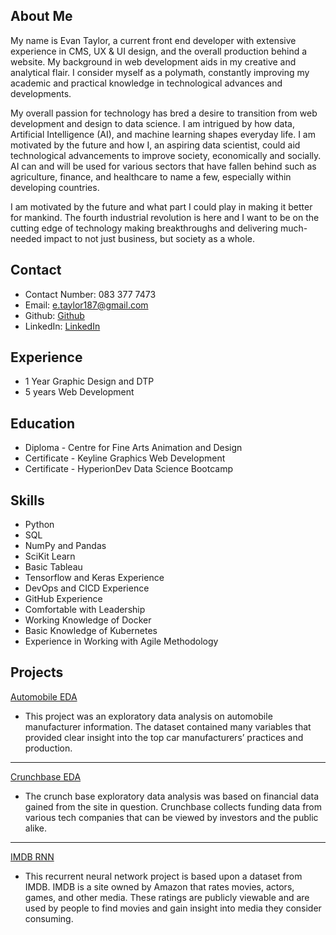 ## About Me

My name is Evan Taylor, a current front end developer with extensive experience in CMS, UX & UI design, and the overall production behind a website. My background in web development aids in my creative and analytical flair.  I consider myself as a polymath, constantly improving my academic and practical knowledge in technological advances and developments. 

My overall passion for technology has bred a desire to transition from web development and design to data science. I am intrigued by how data, Artificial Intelligence (AI), and machine learning shapes everyday life. I am motivated by the future and how I, an aspiring data scientist, could aid technological advancements to improve society, economically and socially.  AI can and will be used for various sectors that have fallen behind such as agriculture, finance, and healthcare to name a few, especially within developing countries. 

I am motivated by the future and what part I could play in making it better for mankind. The fourth industrial revolution is here and I want to be on the cutting edge of technology making breakthroughs and delivering much-needed impact to not just business, but society as a whole.

## Contact

- Contact Number: 083 377 7473
- Email: e.taylor187@gmail.com
- Github: [Github](https://github.com/EvGT187)
- LinkedIn: [LinkedIn](https://www.linkedin.com/in/evan-gabriel-taylor/)

## Experience
- 1 Year Graphic Design and DTP
- 5 years Web Development

## Education
- Diploma - Centre for Fine Arts Animation and Design
- Certificate - Keyline Graphics Web Development
- Certificate - HyperionDev Data Science Bootcamp

## Skills
- Python
- SQL
- NumPy and Pandas
- SciKit Learn
- Basic Tableau
- Tensorflow and Keras Experience
- DevOps and CICD Experience
- GitHub Experience
- Comfortable with Leadership
- Working Knowledge of Docker
- Basic Knowledge of Kubernetes
- Experience in Working with Agile Methodology

## Projects
[Automobile EDA](https://github.com/EvGT187/Automobile-EDA)
* This project was an exploratory data analysis on automobile manufacturer information. The dataset contained many variables that provided clear insight into the top car manufacturers’ practices and production.
---


[Crunchbase EDA](https://github.com/EvGT187/Crunchbase-EDA)
* The crunch base exploratory data analysis was based on financial data gained from the site in question. Crunchbase collects funding data from various tech companies that can be viewed by investors and the public alike.
---


[IMDB RNN](https://github.com/EvGT187/IMDB-RNN)
* This recurrent neural network project is based upon a dataset from IMDB. IMDB is a site owned by Amazon that rates movies, actors, games, and other media. These ratings are publicly viewable and are used by people to find movies and gain insight into media they consider consuming.
